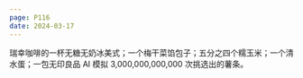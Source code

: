 ```yaml
---
page: P116
date: 2024-03-17
---
```


瑞幸咖啡的一杯无糖无奶冰美式；一个梅干菜馅包子；五分之四个糯玉米；一个清水蛋；一包无印良品 AI 模拟 3,000,000,000,000 次挑选出的薯条。